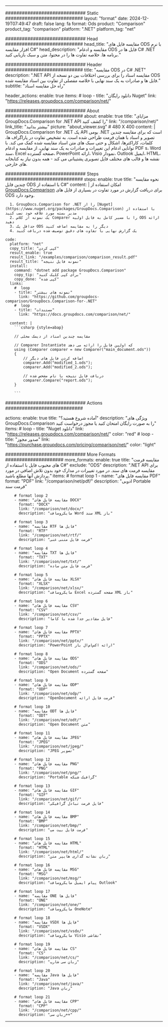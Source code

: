 
---
############################# Static ############################
layout: "format"
date:  2024-12-19T07:49:47
draft: false
lang: fa
format: Ods
product: "Comparison"
product_tag: "comparison"
platform: ".NET"
platform_tag: "net"

############################# Head ############################
head_title: "مقایسه فایل های ODS با نرم افزار مقایسه C#"
head_description: "مقایسه و ادغام ODS فایل ها در C# .NET برنامه ها. خلاصه تفاوت ها را در محتوا، متن و سبک بازیابی کنید."

############################# Header ############################
title: "مقایسه ODS در C# .NET" 
description: ".NET API مقایسه اسناد را برای بررسی اختلافات بین دو نسخه از ODS فایل ها و صادرات به یک سند نهایی با خلاصه مفصلی از تفاوت بین اسناد مقایسه شده."
subtitle: "راه حل مقایسه اسناد" 

header_actions:
  enable: true
  items:
    #  loop
    - title: "دانلود رایگان Nuget"
      link: "https://releases.groupdocs.com/comparison/net/"
      
############################# About ############################
about:
    enable: true
    title: "مزایای GroupDocs.Comparison for .NET API را کشف کنید"
    link: "/comparison/net/"
    link_title: "بیشتر بدانید"
    picture: "about_viewer.svg" # 480 X 400
    content: |
       GroupDocs.Comparison for .NET یک API بومی .NET است که برای مقایسه چندین تصویر و اسناد با همان فرمت طراحی شده است. به تشخیص تفاوت در پاراگراف ها، کلمات، کاراکترها، اشکال و حتی سبک های متن اسناد مقایسه شده کمک می کند. با توانایی ادغام این تغییرات و صادرات به یک سند نهایی، از مقایسه و ادغام PDF s، Word سند، Excel صفحه گسترده، PowerPoint ارائه، Visio نمودار، Outlook ایمیل، HTML، نقشه ها و قالب های مختلف فایل تصویری پشتیبانی می کند - همه بدون نیاز به کتابخانه های خارجی.

############################# Steps ############################
steps:
    enable: true
    title: "نحوه مقایسه چندین فایل ODS با استفاده از C#"
    content: |
      امکان استفاده از [GroupDocs.Comparison](https://products.groupdocs.com/comparison/net/) برای دریافت گزارش در مورد تفاوت در بسیاری از فایل های ODS وجود دارد.
      
      1. GroupDocs.Comparison for .NET را از [Nuget](https://www.nuget.org/packages/GroupDocs.Comparison) با استفاده از مدیر بسته مورد علاقه خود نصب کنید
      2. یک نمونه از کلاس Comparer را با مسیر کامل به فایل اولیه ODS ارائه دهید
      3. حداقل یک ODS دیگر را به مقایسه اضافه کنید
      4. یک گزارش نهایی با تفاوت های دقیق توصیف شده دریافت کنید
   
    code:
      platform: "net"
      copy_title: "کپی کردن"
      result_enable: true
      result_link: "/examples/comparison/comparison_result.pdf"
      result_title: "نمونه فایل نتیجه"
      install:
        command: "dotnet add package GroupDocs.Comparison"
        copy_tip: "برای کپی کلیک کنید"
        copy_done: "کپی شده"
      links:
        #  loop
        - title: "نمونه های بیشتر"
          link: "https://github.com/groupdocs-comparison/GroupDocs.Comparison-for-.NET"
        #  loop
        - title: "مستندات"
          link: "https://docs.groupdocs.com/comparison/net/"
          
      content: |
        ```csharp {style=abap}

        // مقایسه چندین اسناد از دیسک محلی

        // Comparer Instantiate که اولین فایل را ارائه می دهد
        using (Comparer comparer = new Comparer("main_document.ods"))
        {
            // اضافه کردن فایل های دیگر
        	comparer.Add("modified_1.ods");
            comparer.Add("modified_2.ods");

            // دریافت فایل نتیجه با نام مشخص شده
            comparer.Compare("report.ods"); 
        }
        
        ```            

############################# Actions ############################

actions:
  enable: true
  title: "آماده شروع هستید؟"
  description: "ویژگی های GroupDocs.Comparison را به صورت رایگان امتحان کنید یا مجوز درخواست کنید"
  items:
    #  loop
    - title: "Nuget دانلود"
      link: "https://releases.groupdocs.com/comparison/net/"
      color: "red"
        #  loop
    - title: "صدور مجوز"
      link: "https://purchase.groupdocs.com/pricing/comparison/net/"
      color: "light"


############################# More Formats #####################
more_formats:
    enable: true
    title: "مقایسه فرمت های محبوب فایل با استفاده از C#"
    exclude: "ODS"
    description: ".NET API برای مقایسه فرمت های سند. در مورد تغییرات در مدارک خود بدون تلاش اضافی در مورد پردازش آنها مطلع باشید."
    items: 
        # format loop 1
        - name: "مقایسه فایل های PDF"
          format: "PDF"
          link: "/comparison/net/pdf/"
          description: "ادوبی Portable فرمت سند"

        # format loop 2
        - name: "مقایسه فایل های DOCX"
          format: "DOCX"
          link: "/comparison/net/docx/"
          description: "مایکروسافت Word سند XML باز"

        # format loop 3
        - name: "مقایسه RTF فایل ها"
          format: "RTF"
          link: "/comparison/net/rtf/"
          description: "فرمت فایل متنی غنی"

        # format loop 4
        - name: "مقایسه TXT فایل ها"
          format: "TXT"
          link: "/comparison/net/txt/"
          description: "فرمت فایل متن ساده"

        # format loop 5
        - name: "مقایسه فایل های XLSX"
          format: "XLSX"
          link: "/comparison/net/xlsx/"
          description: "مایکروسافت Excel صفحه گسترده XML باز"

        # format loop 6
        - name: "مقایسه فایل های CSV"
          format: "CSV"
          link: "/comparison/net/csv/"
          description: "فایل مقادیر جدا شده با کاما"

        # format loop 7
        - name: "مقایسه فایل های PPTX"
          format: "PPTX"
          link: "/comparison/net/pptx/"
          description: "PowerPoint ارائه اکس‌ام‌ال باز"

        # format loop 8
        - name: "مقایسه فایل های ODS"
          format: "ODS"
          link: "/comparison/net/ods/"
          description: "Open Document صفحه گسترده"

        # format loop 9
        - name: "مقایسه فایل های ODP"
          format: "ODP"
          link: "/comparison/net/odp/"
          description: "OpenDocument فرمت فایل ارائه"

        # format loop 10
        - name: "مقایسه ODT فایل ها"
          format: "ODT"
          link: "/comparison/net/odt/"
          description: "Open Document متن"

        # format loop 11
        - name: "مقایسه فایل های JPEG"
          format: "JPEG"
          link: "/comparison/net/jpeg/"
          description: "JPEG تصویر"

        # format loop 12
        - name: "مقایسه فایل های PNG"
          format: "PNG"
          link: "/comparison/net/png/"
          description: "Portable گرافیک شبکه"

        # format loop 13
        - name: "مقایسه فایل های GIF"
          format: "GIF"
          link: "/comparison/net/gif/"
          description: "فایل فرمت تبادل گرافیکی"

        # format loop 14
        - name: "مقایسه فایل های BMP"
          format: "BMP"
          link: "/comparison/net/bmp/"
          description: "فرمت فایل بیت مپ"

        # format loop 15
        - name: "مقایسه فایل های HTML"
          format: "HTML"
          link: "/comparison/net/html/"
          description: "زبان نشانه گذاری هایپر متن"

        # format loop 16
        - name: "مقایسه فایل های MSG"
          format: "MSG"
          link: "/comparison/net/msg/"
          description: "پیام ایمیل مایکروسافت Outlook"

        # format loop 17
        - name: "مقایسه ONE فایل ها"
          format: "ONE"
          link: "/comparison/net/one/"
          description: "مایکروسافت OneNote"

        # format loop 18
        - name: "مقایسه VSDX فایل ها"
          format: "VSDX"
          link: "/comparison/net/vsdx/"
          description: "مایکروسافت Visio نقاشی"

        # format loop 19
        - name: "مقایسه فایل های CS"
          format: "CS"
          link: "/comparison/net/cs/"
          description: "زبان سی شارپ"

        # format loop 20
        - name: "مقایسه Java فایل ها"
          format: "Java"
          link: "/comparison/net/java/"
          description: "Java زبان"
          
        # format loop 21
        - name: "مقایسه فایل های CPP"
          format: "CPP"
          link: "/comparison/net/cpp/"
          description: "زبان سی++"
---